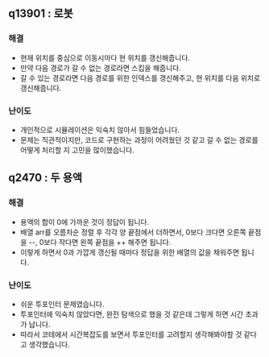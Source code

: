 ## q13901 : 로봇

### 해결
- 현재 위치를 중심으로 이동시마다 현 위치를 갱신해줍니다.
- 만약 다음 경로가 갈 수 없는 경로라면 스킵을 해줍니다.
- 갈 수 있는 경로라면 다음 경로를 위한 인덱스를 갱신해주고, 현 위치를 다음 위치로 갱신해줍니다.

### 난이도
- 개인적으로 시뮬레이션은 익숙치 않아서 힘들었습니다.
- 문제는 직관적이지만, 코드로 구현하는 과정이 어려웠던 것 같고 갈 수 없는 경로를 어떻게 처리할 지 고민을 많이했습니다.


## q2470 : 두 용액

### 해결
- 용액의 합이 0에 가까운 것이 정답이 됩니다.
- 배열 arr를 오름차순 정렬 후 각각 양 끝점에서 더하면서, 0보다 크다면 오른쪽 끝점을 --, 0보다 작다면 왼쪽 끝점을 ++ 해주면 됩니다.
- 이렇게 하면서 0과 가깝게 갱신될 때마다 정답을 위한 배열의 값을 채워주면 됩니다.

### 난이도
- 쉬운 투포인터 문제였습니다.
- 투포인터에 익숙치 않았다면, 완전 탐색으로 했을 것 같은데 그렇게 하면 시간 초과가 납니다.
- 따라서 코테에서 시간복잡도를 보면서 투포인터를 고려할지 생각해봐야할 것 같다고 생각했습니다.
